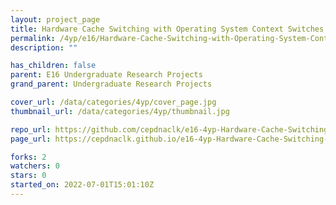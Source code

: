 ```yaml
---
layout: project_page
title: Hardware Cache Switching with Operating System Context Switches
permalink: /4yp/e16/Hardware-Cache-Switching-with-Operating-System-Context-Switches/
description: ""

has_children: false
parent: E16 Undergraduate Research Projects
grand_parent: Undergraduate Research Projects

cover_url: /data/categories/4yp/cover_page.jpg
thumbnail_url: /data/categories/4yp/thumbnail.jpg

repo_url: https://github.com/cepdnaclk/e16-4yp-Hardware-Cache-Switching-with-Operating-System-Context-Switches
page_url: https://cepdnaclk.github.io/e16-4yp-Hardware-Cache-Switching-with-Operating-System-Context-Switches

forks: 2
watchers: 0
stars: 0
started_on: 2022-07-01T15:01:10Z
---
```



